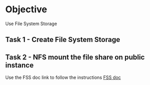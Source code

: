 # Objective
   Use File System Storage
   
## Task 1 - Create File System Storage

## Task 2 - NFS mount the file share on public instance
   Use the FSS doc link to follow the instructions
[ FSS doc](https://docs.cloud.oracle.com/iaas/Content/File/Concepts/filestorageoverview.htm?TocPath=Services|File%20Storage|_____0)
